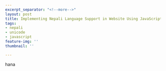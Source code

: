 ```yaml
---
excerpt_separator: "<!--more-->"
layout: post
title: Implementing Nepali Language Support in Website Using JavaScript
tags:
- nepali
- unicode
- javascript
feature-img: ''
thumbnail: ''

---
```

hana